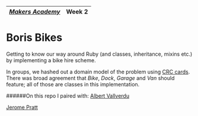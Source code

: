 | [*Makers Academy*](http://www.makersacademy.com) | Week 2 |
| ---------------- | ------ |

Boris Bikes
==========

Getting to know our way around Ruby (and classes, inheritance, mixins etc.) by implementing a bike hire scheme.

In groups, we hashed out a domain model of the problem using [CRC cards](https://en.wikipedia.org/wiki/Class-responsibility-collaboration_card). There was broad agreement that *Bike*, *Dock*, *Garage* and *Van* should feature; all of those are classes in this implementation.

######On this repo I paired with:
[Albert Vallverdu](https://github.com/byverdu)

[Jerome Pratt](https://github.com/jjromeo)
